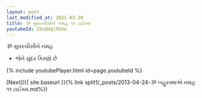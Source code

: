 ```yaml
---
layout: post
last_modified_at: 2021-03-29
title: ૐ સુવરચીસીને નમહ ૧૧ ટાઈમ્સ
youtubeId: 2VzUHqlX5Xo
---
```

 
 
 ૐ સુવરચીસીને નમહ  
 
 -  જેને સુંદર કિરણો છે 
 
  
 
  
 
 
 
 
 
 


{% include youtubePlayer.html id=page.youtubeId %}
 
[Next]({{ site.baseurl }}{% link  split1/_posts/2013-04-24-ૐ બહુરસ્માએ નમહ ૧૧ ટાઈમ્સ.md%})
 
